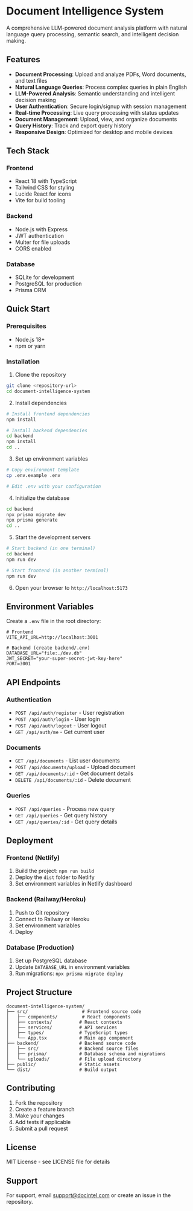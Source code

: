 # Document Intelligence System

A comprehensive LLM-powered document analysis platform with natural language query processing, semantic search, and intelligent decision making.

## Features

- **Document Processing**: Upload and analyze PDFs, Word documents, and text files
- **Natural Language Queries**: Process complex queries in plain English
- **LLM-Powered Analysis**: Semantic understanding and intelligent decision making
- **User Authentication**: Secure login/signup with session management
- **Real-time Processing**: Live query processing with status updates
- **Document Management**: Upload, view, and organize documents
- **Query History**: Track and export query history
- **Responsive Design**: Optimized for desktop and mobile devices

## Tech Stack

### Frontend
- React 18 with TypeScript
- Tailwind CSS for styling
- Lucide React for icons
- Vite for build tooling

### Backend
- Node.js with Express
- JWT authentication
- Multer for file uploads
- CORS enabled

### Database
- SQLite for development
- PostgreSQL for production
- Prisma ORM

## Quick Start

### Prerequisites
- Node.js 18+ 
- npm or yarn

### Installation

1. Clone the repository
```bash
git clone <repository-url>
cd document-intelligence-system
```

2. Install dependencies
```bash
# Install frontend dependencies
npm install

# Install backend dependencies
cd backend
npm install
cd ..
```

3. Set up environment variables
```bash
# Copy environment template
cp .env.example .env

# Edit .env with your configuration
```

4. Initialize the database
```bash
cd backend
npx prisma migrate dev
npx prisma generate
cd ..
```

5. Start the development servers
```bash
# Start backend (in one terminal)
cd backend
npm run dev

# Start frontend (in another terminal)
npm run dev
```

6. Open your browser to `http://localhost:5173`

## Environment Variables

Create a `.env` file in the root directory:

```env
# Frontend
VITE_API_URL=http://localhost:3001

# Backend (create backend/.env)
DATABASE_URL="file:./dev.db"
JWT_SECRET="your-super-secret-jwt-key-here"
PORT=3001
```

## API Endpoints

### Authentication
- `POST /api/auth/register` - User registration
- `POST /api/auth/login` - User login
- `POST /api/auth/logout` - User logout
- `GET /api/auth/me` - Get current user

### Documents
- `GET /api/documents` - List user documents
- `POST /api/documents/upload` - Upload document
- `GET /api/documents/:id` - Get document details
- `DELETE /api/documents/:id` - Delete document

### Queries
- `POST /api/queries` - Process new query
- `GET /api/queries` - Get query history
- `GET /api/queries/:id` - Get query details

## Deployment

### Frontend (Netlify)
1. Build the project: `npm run build`
2. Deploy the `dist` folder to Netlify
3. Set environment variables in Netlify dashboard

### Backend (Railway/Heroku)
1. Push to Git repository
2. Connect to Railway or Heroku
3. Set environment variables
4. Deploy

### Database (Production)
1. Set up PostgreSQL database
2. Update `DATABASE_URL` in environment variables
3. Run migrations: `npx prisma migrate deploy`

## Project Structure

```
document-intelligence-system/
├── src/                    # Frontend source code
│   ├── components/         # React components
│   ├── contexts/          # React contexts
│   ├── services/          # API services
│   ├── types/             # TypeScript types
│   └── App.tsx            # Main app component
├── backend/               # Backend source code
│   ├── src/               # Backend source files
│   ├── prisma/            # Database schema and migrations
│   └── uploads/           # File upload directory
├── public/                # Static assets
└── dist/                  # Build output
```

## Contributing

1. Fork the repository
2. Create a feature branch
3. Make your changes
4. Add tests if applicable
5. Submit a pull request

## License

MIT License - see LICENSE file for details

## Support

For support, email support@docintel.com or create an issue in the repository.